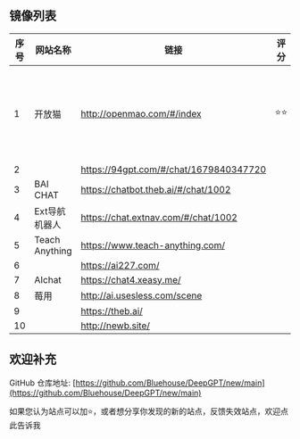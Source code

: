 
## 镜像列表

|序号| 网站名称 |  链接| 评分 |简介 |
| --- | --- | --- | --- | --- |
|1| 开放猫 | http://openmao.com/#/index  | ⭐️⭐️ |ChatGPT、Bard、LLaMa、文心一言、MOSS等人工智能应用聚合平台 |
|2|  |  https://94gpt.com/#/chat/1679840347720|  | |
|3| BAI CHAT |  https://chatbot.theb.ai/#/chat/1002|  | | 
|4| Ext导航机器人 |  https://chat.extnav.com/#/chat/1002|  | |
|5|  Teach Anything|  https://www.teach-anything.com/|  | |
|6|  |  https://ai227.com/ |  | |
|7|  AIchat |  https://chat4.xeasy.me/ |  | |
|8| 莓用 |  http://ai.usesless.com/scene |  | |
|9| |  https://theb.ai/ |  | |
|10| | http://newb.site/ |  | |

## 欢迎补充

GitHub 仓库地址: [https://github.com/Bluehouse/DeepGPT/new/main](https://github.com/Bluehouse/DeepGPT/new/main)

如果您认为站点可以加⭐，或者想分享你发现的新的站点，反馈失效站点，欢迎点此告诉我
